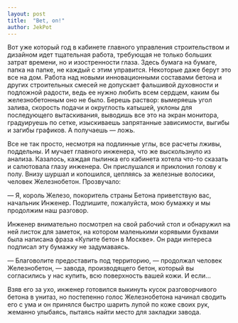 ```yaml
---
layout: post
title:  "Bet, on!"
author: JekPot
---
```


Вот уже который год в кабинете главного управления строительством и дизайном идет тщательная работа, требующая не только больших затрат времени, но и изостренности глаза. Здесь бумага на бумаге, папка на папке, не каждый с этим управится. Некоторые даже берут это все на дом. Работа над новыми инновационными составами бетона и других строительных смесей не допускает фальшивой духовности и подложной радости, ведь ее нужно любить всем сердцем, каким бы железнобетонным оно не было. Берешь раствор: вымеряешь угол залива, скорость подачи и округлость катышей, уклоны для последующего вытаскивания, выводишь все это на экран монитора, градуируешь по сетке, изыскиваешь запрятанные зависимости, выгибы и загибы графиков. А получаешь — ложь.

Все не так просто, несмотря на подлинные углы, все расчеты лживы, поддельны. И мучает главного инженера, что же выскользнуло из анализа. Казалось, каждая пылинка его кабинета хотела что-то сказать и салютовала глазу инженера. Он прислушался и приклонил голову к полу. Внизу шуршал и копошился, цепляясь за железные волосики, человек Железнобетон. Прозвучало:

— Я, король Железо, покоритель страны Бетона приветствую вас, начальник Инженер. Подпишите, пожалуйста, мою бумажку и мы продолжим наш разговор.

Инженер внимательно посмотрел на свой рабочий стол и обнаружил на ней листок для заметок, на котором маленькими корявыми буквами была написана фраза «Купите бетон в Москве». Он ради интереса подписал эту бумажку не задумаваясь.

— Благоволите предоставить под территорию, — продолжал человек Железнобетон, — завода, производящего бетон, который вы согласились у нас купить, всю поверхность вашей кожи. И если...

Взяв его за ухо, инженер готовился выкинуть кусок разговорчивого бетона в унитаз, но постепенно голос Железнобетона начинал сводить его с ума и он принялся быстро шарить лупой по коже своих рук, жеманно улыбаясь, пытаясь найти место для закладки завода.